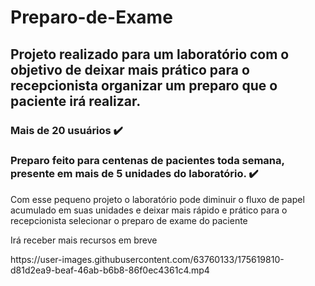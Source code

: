 # Preparo-de-Exame
<h2>Projeto realizado para um laboratório com o objetivo de deixar mais prático para o recepcionista organizar um preparo que o paciente irá realizar.</h2>
<h3>Mais de 20 usuários ✔️</h3>
<h3>Preparo feito para centenas de pacientes toda semana, presente em mais de 5 unidades do laboratório. ✔️</h3>
<p>Com esse pequeno projeto o laboratório pode diminuir o fluxo de papel acumulado em suas unidades e deixar mais rápido e prático para o recepcionista selecionar o preparo de exame do paciente</p>
<p> Irá receber mais recursos em breve </p>
https://user-images.githubusercontent.com/63760133/175619810-d81d2ea9-beaf-46ab-b6b8-86f0ec4361c4.mp4


